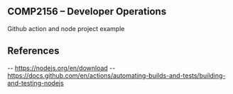 ## COMP2156 – Developer Operations
Github action and node project example

## References 
-- https://nodejs.org/en/download
-- https://docs.github.com/en/actions/automating-builds-and-tests/building-and-testing-nodejs